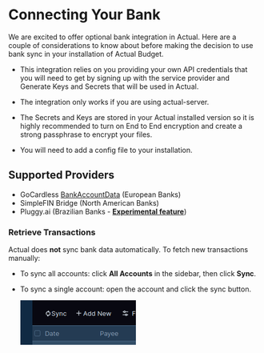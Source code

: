 # Connecting Your Bank

We are excited to offer optional bank integration in Actual.
Here are a couple of considerations to know about before making the decision to use bank sync in your installation of Actual Budget.

- This integration relies on you providing your own API credentials that you will need to get by signing up with the service provider and Generate Keys and Secrets that will be used in Actual.

- The integration only works if you are using actual-server.

- The Secrets and Keys are stored in your Actual installed version so it is highly recommended to turn on End to End encryption and create a strong passphrase to encrypt your files.

- You will need to add a config file to your installation.

## Supported Providers

* GoCardless [BankAccountData](https://bankaccountdata.gocardless.com/) (European Banks)
* SimpleFIN Bridge (North American Banks)
* Pluggy.ai (Brazilian Banks - [**Experimental feature**](/docs/experimental/pluggyai))

### Retrieve Transactions

Actual does **not** sync bank data automatically. To fetch new transactions manually:

- To sync all accounts: click **All Accounts** in the sidebar, then click **Sync**.
- To sync a single account: open the account and click the sync button.

  ![](/static/img/connecting-your-bank/connecting-your-bank-simplefin-10.png)

